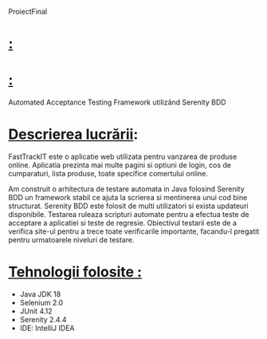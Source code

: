 ProiectFinal


# <p/><div style="text-decoration: underline;"><u></u>:</div>
<strong></strong>

# <p/><div style="text-decoration: underline;"><u></u>:</div>
Automated Acceptance Testing Framework utilizând Serenity BDD

# <p/><div><u>Descrierea lucrării</u>:</div>
FastTrackIT este o aplicatie web utilizata pentru vanzarea de produse online. Aplicatia prezinta mai multe pagini si optiuni de login, cos de cumparaturi, lista produse, toate specifice comertului online.

Am construit o arhitectura de testare automata in Java folosind Serenity BDD un framework stabil ce ajuta la scrierea si mentinerea unui cod bine structurat. Serenity BDD este folosit de multi utilizatori si exista updateuri disponibile.
Testarea ruleaza scripturi automate pentru a efectua teste de acceptare a aplicatiei si teste de regresie. 
Obiectivul testarii este de a verifica site-ul pentru a trece toate verificarile importante, facandu-l pregatit pentru urmatoarele niveluri de testare.

# <p/><div style="text-decoration: underline;"><u>Tehnologii folosite</u> :</div>
<ul><li>Java JDK 18</li><li>Selenium 2.0</li><li>JUnit 4.12</li><li>Serenity 2.4.4</li><li>IDE: IntelliJ IDEA</li>
  </ul>
